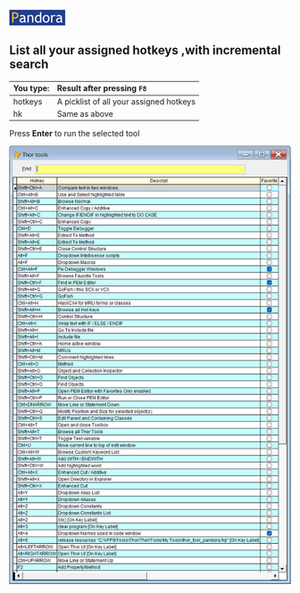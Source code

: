 [![Pandora](Images/pandora2.png)](../readme.md)

## List all your assigned hotkeys ,with incremental search

| You type:                |        Result after pressing `F8`                                |
|:-------------------------|:----------------------------------------------------------|
| hotkeys | A picklist of all your assigned hotkeys |
| hk    | Same as above|  

Press **Enter** to run the selected tool

![hk](Images/panhk.png)
